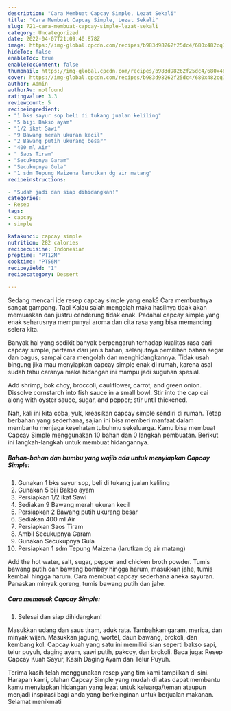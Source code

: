 ```yaml
---
description: "Cara Membuat Capcay Simple, Lezat Sekali"
title: "Cara Membuat Capcay Simple, Lezat Sekali"
slug: 721-cara-membuat-capcay-simple-lezat-sekali
category: Uncategorized
date: 2022-04-07T21:09:40.878Z
image: https://img-global.cpcdn.com/recipes/b983d98262f25dc4/680x482cq70/capcay-simple-foto-resep-utama.jpg
hideToc: false
enableToc: true
enableTocContent: false
thumbnail: https://img-global.cpcdn.com/recipes/b983d98262f25dc4/680x482cq70/capcay-simple-foto-resep-utama.jpg
cover: https://img-global.cpcdn.com/recipes/b983d98262f25dc4/680x482cq70/capcay-simple-foto-resep-utama.jpg
author: Admin
authorAv: notfound
ratingvalue: 3.3
reviewcount: 5
recipeingredient:
- "1 bks sayur sop beli di tukang jualan keliling"
- "5 biji Bakso ayam"
- "1/2 ikat Sawi"
- "9 Bawang merah ukuran kecil"
- "2 Bawang putih ukurang besar"
- "400 ml Air"
- " Saos Tiram"
- "Secukupnya Garam"
- "Secukupnya Gula"
- "1 sdm Tepung Maizena larutkan dg air matang"
recipeinstructions:

- "Sudah jadi dan siap dihidangkan!"
categories:
- Resep
tags:
- capcay
- simple

katakunci: capcay simple 
nutrition: 282 calories
recipecuisine: Indonesian
preptime: "PT12M"
cooktime: "PT56M"
recipeyield: "1"
recipecategory: Dessert

---
```



Sedang mencari ide resep capcay simple yang enak? Cara membuatnya sangat gampang. Tapi Kalau salah mengolah maka hasilnya tidak akan memuaskan dan justru cenderung tidak enak. Padahal capcay simple yang enak seharusnya mempunyai aroma dan cita rasa yang bisa memancing selera kita.


Banyak hal yang sedikit banyak berpengaruh terhadap kualitas rasa dari capcay simple, pertama dari jenis bahan, selanjutnya pemilihan bahan segar dan bagus, sampai cara mengolah dan menghidangkannya. Tidak usah bingung jika mau menyiapkan capcay simple enak di rumah, karena asal sudah tahu caranya maka hidangan ini mampu jadi suguhan spesial.

Add shrimp, bok choy, broccoli, cauliflower, carrot, and green onion. Dissolve cornstarch into fish sauce in a small bowl. Stir into the cap cai along with oyster sauce, sugar, and pepper; stir until thickened.


Nah, kali ini kita coba, yuk, kreasikan capcay simple sendiri di rumah. Tetap berbahan yang sederhana, sajian ini bisa memberi manfaat dalam membantu menjaga kesehatan tubuhmu sekeluarga. Kamu bisa membuat Capcay Simple menggunakan 10 bahan dan 0 langkah pembuatan. Berikut ini langkah-langkah untuk membuat hidangannya.

<!--inarticleads1-->

##### Bahan-bahan dan bumbu yang wajib ada untuk menyiapkan Capcay Simple:

1. Gunakan 1 bks sayur sop, beli di tukang jualan keliling
1. Gunakan 5 biji Bakso ayam
1. Persiapkan 1/2 ikat Sawi
1. Sediakan 9 Bawang merah ukuran kecil
1. Persiapkan 2 Bawang putih ukurang besar
1. Sediakan 400 ml Air
1. Persiapkan  Saos Tiram
1. Ambil Secukupnya Garam
1. Gunakan Secukupnya Gula
1. Persiapkan 1 sdm Tepung Maizena (larutkan dg air matang)


Add the hot water, salt, sugar, pepper and chicken broth powder. Tumis bawang putih dan bawang bombay hingga harum, masukkan jahe, tumis kembali hingga harum. Cara membuat capcay sederhana aneka sayuran. Panaskan minyak goreng, tumis bawang putih dan jahe. 

<!--inarticleads2-->

##### Cara memasak Capcay Simple:


1. Selesai dan siap dihidangkan!

Masukkan udang dan saus tiram, aduk rata. Tambahkan garam, merica, dan minyak wijen. Masukkan jagung, wortel, daun bawang, brokoli, dan kembang kol. Capcay kuah yang satu ini memiliki isian seperti bakso sapi, telur puyuh, daging ayam, sawi putih, pakcoy, dan brokoli. Baca juga: Resep Capcay Kuah Sayur, Kasih Daging Ayam dan Telur Puyuh. 

Terima kasih telah menggunakan resep yang tim kami tampilkan di sini. Harapan kami, olahan Capcay Simple yang mudah di atas dapat membantu kamu menyiapkan hidangan yang lezat untuk keluarga/teman ataupun menjadi inspirasi bagi anda yang berkeinginan untuk berjualan makanan. Selamat menikmati
